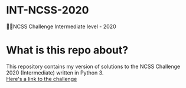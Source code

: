# INT-NCSS-2020
👨‍💻NCSS Challenge Intermediate level - 2020

# What is this repo about?
This repository contains my version of solutions to the NCSS Challenge 2020 (Intermediate) written in Python 3. <br>
[Here's a link to the challenge](https://groklearning.com/challenge/)
